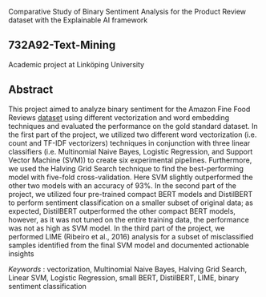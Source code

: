 Comparative Study of Binary Sentiment Analysis for the Product Review dataset with the Explainable AI framework

## 732A92-Text-Mining
Academic project at Linköping University

## Abstract
This project aimed to analyze binary sentiment for the Amazon Fine Food Reviews [dataset](https://snap.stanford.edu/data/web-FineFoods.html)
using different vectorization and word embedding techniques and evaluated the performance on the gold standard dataset. In the first part of the project, we utilized two different word vectorization (i.e. count and TF-IDF vectorizers) techniques in conjunction with three linear classifiers (i.e. Multinomial Naive Bayes, Logistic Regression, and Support Vector Machine (SVM)) to create six experimental pipelines. Furthermore, we used the Halving Grid Search technique to find the best-performing model with five-fold cross-validation. Here SVM slightly outperformed the other two models with an accuracy of 93%. In the second part of the project, we utilized four pre-trained compact BERT models and DistilBERT to perform sentiment classification on a smaller subset of original data; as expected, DistilBERT outperformed the other compact BERT models, however, as it was not tuned on the entire training data, the performance was not as high as SVM model. In the third part of the project, we performed LIME (Ribeiro et al., 2016) analysis for a subset of misclassified samples identified from the final SVM model and documented actionable insights

*Keywords* : vectorization, Multinomial Naive Bayes, Halving Grid Search, Linear SVM, Logistic Regression, small BERT, DistilBERT, LIME, binary sentiment classification
